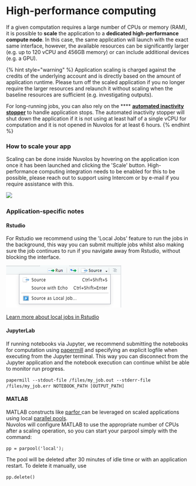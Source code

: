 # High-performance computing

If a given computation requires a large number of CPUs or memory (RAM), it is possible to **scale** the application to a **dedicated high-performance compute node**. In this case, the same application will launch with the exact same interface, however, the available resources can be significantly larger (e.g. up to 120 vCPU and 456GB memory) or can include additional devices (e.g. a GPU).

{% hint style="warning" %}
Application scaling is charged against the credits of the underlying account and is directly based on the amount of application runtime. Please turn off the scaled application if you no longer require the larger resources and relaunch it without scaling when the baseline resources are sufficient (e.g. investigating outputs).

For long-running jobs, you can also rely on the **** [**automated inactivity stopper**](../getting-started/work-with-applications/long-running-applications.md) to handle application stops. The automated inactivity stopper will shut down the application if it is not using at least half of a single vCPU for computation and it is not opened in Nuvolos for at least 6 hours.
{% endhint %}

### How to scale your app

Scaling can be done inside Nuvolos by hovering on the application icon once it has been launched and clicking the 'Scale' button. High-performance computing integration needs to be enabled for this to be possible, please reach out to support using Intercom or by e-mail if you require assistance with this.

![](../.gitbook/assets/scale\_app\_ed.gif)

### Application-specific notes

#### Rstudio

For Rstudio we recommend using the 'Local Jobs' feature to run the jobs in the background, this way you can submit multiple jobs whilst also making sure the job continues to run if you navigate away from Rstudio, without blocking the interface.

![](<../.gitbook/assets/image (3).png>)

[Learn more about local jobs in Rstudio](https://github.com/rstudio/webinars/blob/master/74-background-jobs/slides.pdf) &#x20;

#### JupyterLab

If running notebooks via Jupyter, we recommend submitting the notebooks for computation using [papermill](https://papermill.readthedocs.io/en/latest/) and specifying an explicit logfile when executing from the Jupyter terminal. This way you can disconnect from the Jupyter application and the notebook execution can continue whilst be able to monitor run progress.

```
papermill --stdout-file /files/my_job.out --stderr-file /files/my_job.err NOTEBOOK_PATH [OUTPUT_PATH]
```

#### MATLAB

MATLAB constructs like [parfor ](https://www.mathworks.com/help/parallel-computing/parfor.html)can be leveraged on scaled applications using local [parallel pools](https://www.mathworks.com/help/parallel-computing/parpool.html). \
Nuvolos will configure MATLAB to use the appropriate number of CPUs after a scaling operation, so you can start your parpool simply with the command:

```
pp = parpool('local');
```

The pool will be deleted after 30 minutes of idle time or with an application restart. To delete it manually, use

```
pp.delete()
```



&#x20;
